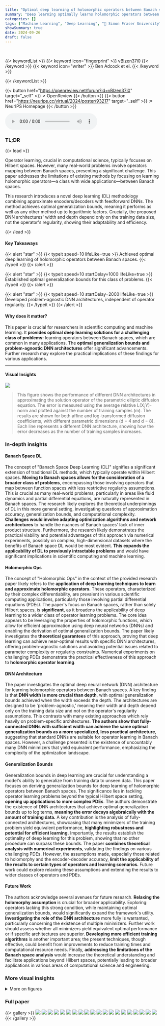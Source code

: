 ```yaml
---
title: "Optimal deep learning of holomorphic operators between Banach spaces"
summary: "Deep learning optimally learns holomorphic operators between Banach spaces, achieving near-optimal generalization bounds with problem-agnostic DNN architectures."
categories: []
tags: ["Machine Learning", "Deep Learning", "🏢 Simon Fraser University",]
showSummary: true
date: 2024-09-26
draft: false
---
```


<br>

{{< keywordList >}}
{{< keyword icon="fingerprint" >}} vBlzen37i0 {{< /keyword >}}
{{< keyword icon="writer" >}} Ben Adcock et el. {{< /keyword >}}
 
{{< /keywordList >}}

{{< button href="https://openreview.net/forum?id=vBlzen37i0" target="_self" >}}
↗ OpenReview
{{< /button >}}
{{< button href="https://neurips.cc/virtual/2024/poster/93217" target="_self" >}}
↗ NeurIPS Homepage
{{< /button >}}


<audio controls>
    <source src="https://ai-paper-reviewer.com/vBlzen37i0/podcast.wav" type="audio/wav">
    Your browser does not support the audio element.
</audio>


### TL;DR


{{< lead >}}

Operator learning, crucial in computational science, typically focuses on Hilbert spaces.  However, many real-world problems involve operators mapping between Banach spaces, presenting a significant challenge. This paper addresses the limitations of existing methods by focusing on learning holomorphic operators—a class with wide applications—between Banach spaces.

This research introduces a novel deep learning (DL) methodology combining approximate encoders/decoders with feedforward DNNs. The method achieves optimal generalization bounds, meaning it performs as well as any other method up to logarithmic factors.  Crucially, the proposed DNN architectures' width and depth depend only on the training data size, not the operator's regularity, showing their adaptability and efficiency.

{{< /lead >}}


#### Key Takeaways

{{< alert "star" >}}
{{< typeit speed=10 lifeLike=true >}} Achieved optimal deep learning of holomorphic operators between Banach spaces. {{< /typeit >}}
{{< /alert >}}

{{< alert "star" >}}
{{< typeit speed=10 startDelay=1000 lifeLike=true >}} Established optimal generalization bounds for this class of problems. {{< /typeit >}}
{{< /alert >}}

{{< alert "star" >}}
{{< typeit speed=10 startDelay=2000 lifeLike=true >}} Developed problem-agnostic DNN architectures, independent of operator regularity. {{< /typeit >}}
{{< /alert >}}

#### Why does it matter?
This paper is crucial for researchers in scientific computing and machine learning. It **provides optimal deep learning solutions for a challenging class of problems:** learning operators between Banach spaces, which are common in many applications. The **optimal generalization bounds and problem-agnostic DNN architectures** offer significant advancements. Further research may explore the practical implications of these findings for various applications.

------
#### Visual Insights



![](https://ai-paper-reviewer.com/vBlzen37i0/figures_8_1.jpg)

> This figure shows the performance of different DNN architectures in approximating the solution operator of the parametric elliptic diffusion equation.  The error is measured using the average relative L(X;Y)-norm and plotted against the number of training samples (m). The results are shown for both affine and log-transformed diffusion coefficients, with different parametric dimensions (d = 4 and d = 8).  Each line represents a different DNN architecture, showing how the error decreases as the number of training samples increases.







### In-depth insights


#### Banach Space DL
The concept of "Banach Space Deep Learning (DL)" signifies a significant extension of traditional DL methods, which typically operate within Hilbert spaces.  **Moving to Banach spaces allows for the consideration of a broader class of problems**, encompassing those involving operators that map between function spaces with less restrictive regularity assumptions. This is crucial as many real-world problems, particularly in areas like fluid dynamics and partial differential equations, are naturally represented in Banach spaces. The research likely explores the theoretical underpinnings of DL in this more general setting, investigating questions of approximation accuracy, generalization bounds, and computational complexity.  **Challenges would involve adapting optimization algorithms and network architectures** to handle the nuances of Banach spaces' lack of inner product structure.  Furthermore, the research likely demonstrates the practical viability and potential advantages of this approach via numerical experiments, possibly on complex, high-dimensional datasets where the benefits of Banach space DL would be most evident. **This expands the applicability of DL to previously intractable problems** and would have significant implications in scientific computing and machine learning.

#### Holomorphic Ops
The concept of "Holomorphic Ops" in the context of the provided research paper likely refers to the **application of deep learning techniques to learn and approximate holomorphic operators**.  These operators, characterized by their complex differentiability, are prevalent in various scientific computing applications, particularly those involving partial differential equations (PDEs).  The paper's focus on Banach spaces, rather than solely Hilbert spaces, is **significant**, as it broadens the applicability of deep learning to a wider class of operator learning problems. The core idea appears to be leveraging the properties of holomorphic functions, which allow for efficient approximation using deep neural networks (DNNs) and enabling the derivation of optimal generalization bounds.  The paper likely investigates the **theoretical guarantees** of this approach, proving that deep learning can achieve near-optimal results with specific DNN architectures, offering problem-agnostic solutions and avoiding potential issues related to parameter complexity or regularity constraints.  Numerical experiments on challenging PDEs demonstrate the practical effectiveness of this approach to **holomorphic operator learning**.

#### DNN Architecture
The paper investigates the optimal deep neural network (DNN) architecture for learning holomorphic operators between Banach spaces.  A key finding is that **DNN width is more crucial than depth**, with optimal generalization bounds achieved when the width exceeds the depth. The architectures are designed to be 'problem-agnostic,' meaning their width and depth depend only on the training data size and not on the operator's regularity assumptions.  This contrasts with many existing approaches which rely heavily on problem-specific architectures.  **The authors show that fully-connected DNNs with sufficient width can achieve the same optimal generalization bounds as a more specialized, less practical architecture**, suggesting that standard DNNs are suitable for operator learning in Banach spaces. However, a challenge presented is the existence of uncountably many DNN minimizers that yield equivalent performance, emphasizing the complexity of the optimization landscape.

#### Generalization Bounds
Generalization bounds in deep learning are crucial for understanding a model's ability to generalize from training data to unseen data.  This paper focuses on deriving generalization bounds for deep learning of holomorphic operators between Banach spaces.  The significance lies in tackling operator learning problems beyond the typical Hilbert space setting, **opening up applications to more complex PDEs**. The authors demonstrate the existence of DNN architectures that achieve optimal generalization bounds up to log terms, **meaning the error decays algebraically with the amount of training data.**  A key contribution is the analysis of fully-connected architectures, showcasing that many minimizers of the training problem yield equivalent performance, **highlighting robustness and potential for efficient learning.**  Importantly, the results establish the optimality of deep learning for this problem, showing that no other procedure can surpass these bounds.  The paper **combines theoretical analysis with numerical experiments**, validating the findings on various challenging PDEs. However, the assumptions made, especially those related to holomorphy and the encoder-decoder accuracy,  **limit the applicability of the results to certain types of operators and learning scenarios.** Future work could explore relaxing these assumptions and extending the results to wider classes of operators and PDEs.

#### Future Work
The authors acknowledge several avenues for future research.  **Relaxing the holomorphy assumption** is crucial for broader applicability. Exploring operators lacking this strong condition, while maintaining optimal generalization bounds, would significantly expand the framework's utility.  **Investigating the role of the DNN architecture** more fully is warranted, particularly concerning the existence of multiple minimizers.  Further work should assess whether all minimizers yield equivalent optimal performance or if specific architectures are superior.  **Developing more efficient training algorithms** is another important area; the present techniques, though effective, could benefit from improvements to reduce training times and computational resource needs.  Finally, **addressing the limitations of the Banach space analysis** would increase the theoretical understanding and facilitate applications beyond Hilbert spaces, potentially leading to broader applications in various areas of computational science and engineering.


### More visual insights

<details>
<summary>More on figures
</summary>


![](https://ai-paper-reviewer.com/vBlzen37i0/figures_8_2.jpg)

> This figure shows the average relative L(X;Y)-norm error for different deep neural network (DNN) architectures in approximating the velocity field (u) of the parametric Navier-Stokes-Brinkman (NSB) equations.  The results are shown for different numbers of training samples (m) and for both affine and log-transformed diffusion coefficients. The plot includes error bars to show variability and a reference line indicating a rate of m⁻¹.  A similar figure (Figure 7) shows the same results, but for the pressure component (p).


![](https://ai-paper-reviewer.com/vBlzen37i0/figures_9_1.jpg)

> This figure compares the performance of different DNN architectures on approximating the temperature field (φ) of the Boussinesq equation. It shows the average relative L2 error versus the number of training samples (m) for various DNNs with different activation functions (ELU, ReLU, tanh) and sizes (4x40, 10x100).  The results are shown for both affine and log-transformed diffusion coefficients and two parametric dimensions (d=4 and d=8).  An additional parametric dependence in the thermal conductivity tensor (K) is also considered in this example.


![](https://ai-paper-reviewer.com/vBlzen37i0/figures_21_1.jpg)

> This figure shows the domain (Ω) and the finite element mesh used in the numerical experiments for the parametric elliptic diffusion equation. The domain is a unit square, and the mesh is a regular triangulation consisting of triangles.


![](https://ai-paper-reviewer.com/vBlzen37i0/figures_21_2.jpg)

> This figure compares the solution of the parametric Poisson equation (B.9) generated by the FEM solver and the ELU 4x40 DNN approximation.  The left plot shows the solution from the FEM solver, while the right plot shows the DNN approximation after 60,000 training epochs with 500 training samples. Both plots illustrate the solution u(x) for a specific parameter set (1,0,0,0), using an affine coefficient (a1,d) and a parametric dimension d=4. The total degrees of freedom used in the FEM discretization is 2622.


![](https://ai-paper-reviewer.com/vBlzen37i0/figures_23_1.jpg)

> This figure compares the solution of the parametric Poisson problem (B.9) obtained using a Finite Element Method (FEM) solver against the solution obtained using an ELU 4x40 Deep Neural Network (DNN).  The DNN was trained on 500 sample points. The figure displays both solutions for a specific parameter set (x = (1,0,0,0)). The left panel shows the FEM solution, while the right panel shows the DNN approximation. This visualization helps assess the accuracy of the DNN in approximating the FEM solution for the given problem.


![](https://ai-paper-reviewer.com/vBlzen37i0/figures_24_1.jpg)

> This figure compares the average relative L(X;Y)-norm error for different DNN architectures (4x40 and 10x100 with ReLU, ELU, and tanh activations) applied to the parametric Navier-Stokes-Brinkman (NSB) equations.  The error is plotted against the number of training samples (m). Two parametric dimensions (d=4 and d=8) and two diffusion coefficients (affine and log-transformed) are considered. The results show that ELU and tanh DNNs generally outperform ReLU architectures.  A separate figure (Figure 7) provides corresponding results for the pressure component (p).


![](https://ai-paper-reviewer.com/vBlzen37i0/figures_26_1.jpg)

> This figure compares the average relative L2 error versus the number of training samples (m) for different DNN architectures in solving the parametric elliptic diffusion equation.  It showcases the performance of various DNNs (with different activation functions and sizes) using both affine and log-transformed diffusion coefficients with varying parametric dimensions (d=4 and d=8).  The results illustrate the impact of DNN architecture and coefficient type on the learning outcome.


![](https://ai-paper-reviewer.com/vBlzen37i0/figures_26_2.jpg)

> The figure shows the average relative L²(X;Y) error versus the number of training samples (m) for different DNN architectures (ELU, ReLU, tanh) in approximating the temperature component of the solution of a parametric Boussinesq equation.  Two parametric dimensions (d = 4, 8) and two types of diffusion coefficients (affine and log-transformed) are considered.  The results demonstrate the performance of the different DNN architectures and the effect of increasing the number of training samples on the error, providing insights into the convergence rates.


</details>






### Full paper

{{< gallery >}}
<img src="https://ai-paper-reviewer.com/vBlzen37i0/1.png" class="grid-w50 md:grid-w33 xl:grid-w25" />
<img src="https://ai-paper-reviewer.com/vBlzen37i0/2.png" class="grid-w50 md:grid-w33 xl:grid-w25" />
<img src="https://ai-paper-reviewer.com/vBlzen37i0/3.png" class="grid-w50 md:grid-w33 xl:grid-w25" />
<img src="https://ai-paper-reviewer.com/vBlzen37i0/4.png" class="grid-w50 md:grid-w33 xl:grid-w25" />
<img src="https://ai-paper-reviewer.com/vBlzen37i0/5.png" class="grid-w50 md:grid-w33 xl:grid-w25" />
<img src="https://ai-paper-reviewer.com/vBlzen37i0/6.png" class="grid-w50 md:grid-w33 xl:grid-w25" />
<img src="https://ai-paper-reviewer.com/vBlzen37i0/7.png" class="grid-w50 md:grid-w33 xl:grid-w25" />
<img src="https://ai-paper-reviewer.com/vBlzen37i0/8.png" class="grid-w50 md:grid-w33 xl:grid-w25" />
<img src="https://ai-paper-reviewer.com/vBlzen37i0/9.png" class="grid-w50 md:grid-w33 xl:grid-w25" />
<img src="https://ai-paper-reviewer.com/vBlzen37i0/10.png" class="grid-w50 md:grid-w33 xl:grid-w25" />
<img src="https://ai-paper-reviewer.com/vBlzen37i0/11.png" class="grid-w50 md:grid-w33 xl:grid-w25" />
<img src="https://ai-paper-reviewer.com/vBlzen37i0/12.png" class="grid-w50 md:grid-w33 xl:grid-w25" />
<img src="https://ai-paper-reviewer.com/vBlzen37i0/13.png" class="grid-w50 md:grid-w33 xl:grid-w25" />
<img src="https://ai-paper-reviewer.com/vBlzen37i0/14.png" class="grid-w50 md:grid-w33 xl:grid-w25" />
<img src="https://ai-paper-reviewer.com/vBlzen37i0/15.png" class="grid-w50 md:grid-w33 xl:grid-w25" />
<img src="https://ai-paper-reviewer.com/vBlzen37i0/16.png" class="grid-w50 md:grid-w33 xl:grid-w25" />
<img src="https://ai-paper-reviewer.com/vBlzen37i0/17.png" class="grid-w50 md:grid-w33 xl:grid-w25" />
<img src="https://ai-paper-reviewer.com/vBlzen37i0/18.png" class="grid-w50 md:grid-w33 xl:grid-w25" />
<img src="https://ai-paper-reviewer.com/vBlzen37i0/19.png" class="grid-w50 md:grid-w33 xl:grid-w25" />
<img src="https://ai-paper-reviewer.com/vBlzen37i0/20.png" class="grid-w50 md:grid-w33 xl:grid-w25" />
{{< /gallery >}}